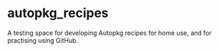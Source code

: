 # autopkg_recipes
A testing space for developing Autopkg recipes for home use, and for practising using GitHub.
